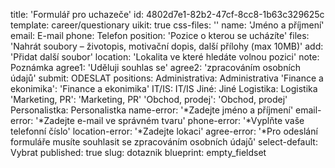 title: 'Formulář pro uchazeče'
id: 4802d7e1-82b2-47cf-8cc8-1b63c329625c
template: career/questionary
uikit: true
css-files: ''
name: 'Jméno a příjmení'
email: E-mail
phone: Telefon
position: 'Pozice o kterou se ucházíte'
files: 'Nahrát soubory – životopis, motivační dopis, další přílohy (max&nbsp;10MB)'
add: 'Přidat další soubor'
location: 'Lokalita ve které hledáte volnou pozici'
note: Poznámka
agree1: 'Uděluji souhlas se'
agree2: 'zpracováním osobních údajů'
submit: ODESLAT
positions:
  Administrativa: Administrativa
  'Finance a ekonimika': 'Finance a ekonimika'
  IT/IS: IT/IS
  Jiné: Jiné
  Logistika: Logistika
  'Marketing, PR': 'Marketing, PR'
  'Obchod, prodej': 'Obchod, prodej'
  Personalistka: Personalistka
name-error: '*Zadejte jméno a příjmení'
email-error: '*Zadejte e-mail ve správném tvaru'
phone-error: '*Vyplňte vaše telefonní číslo'
location-error: '*Zadejte lokaci'
agree-error: '*Pro odeslání formuláře musíte souhlasit se zpracováním osobních údajů'
select-default: Vybrat
published: true
slug: dotaznik
blueprint: empty_fieldset
